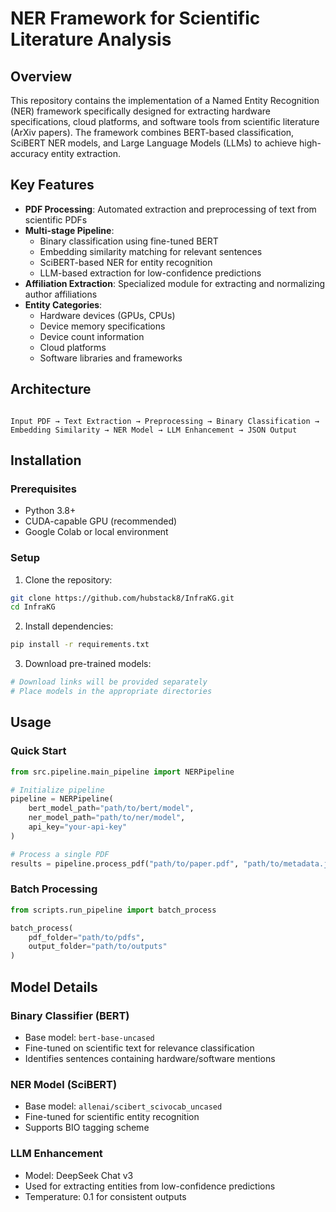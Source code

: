 
# NER Framework for Scientific Literature Analysis

## Overview

This repository contains the implementation of a Named Entity Recognition (NER) framework specifically designed for extracting hardware specifications, cloud platforms, and software tools from scientific literature (ArXiv papers). The framework combines BERT-based classification, SciBERT NER models, and Large Language Models (LLMs) to achieve high-accuracy entity extraction.

## Key Features

- **PDF Processing**: Automated extraction and preprocessing of text from scientific PDFs  
- **Multi-stage Pipeline**:
  - Binary classification using fine-tuned BERT
  - Embedding similarity matching for relevant sentences
  - SciBERT-based NER for entity recognition
  - LLM-based extraction for low-confidence predictions
- **Affiliation Extraction**: Specialized module for extracting and normalizing author affiliations  
- **Entity Categories**:
  - Hardware devices (GPUs, CPUs)
  - Device memory specifications
  - Device count information
  - Cloud platforms
  - Software libraries and frameworks

## Architecture

```

Input PDF → Text Extraction → Preprocessing → Binary Classification →
Embedding Similarity → NER Model → LLM Enhancement → JSON Output

````

## Installation

### Prerequisites

- Python 3.8+
- CUDA-capable GPU (recommended)
- Google Colab or local environment

### Setup

1. Clone the repository:

```bash
git clone https://github.com/hubstack8/InfraKG.git
cd InfraKG
````

2. Install dependencies:

```bash
pip install -r requirements.txt
```

3. Download pre-trained models:

```bash
# Download links will be provided separately
# Place models in the appropriate directories
```

## Usage

### Quick Start

```python
from src.pipeline.main_pipeline import NERPipeline

# Initialize pipeline
pipeline = NERPipeline(
    bert_model_path="path/to/bert/model",
    ner_model_path="path/to/ner/model",
    api_key="your-api-key"
)

# Process a single PDF
results = pipeline.process_pdf("path/to/paper.pdf", "path/to/metadata.json")
```

### Batch Processing

```python
from scripts.run_pipeline import batch_process

batch_process(
    pdf_folder="path/to/pdfs",
    output_folder="path/to/outputs"
)
```

## Model Details

### Binary Classifier (BERT)

* Base model: `bert-base-uncased`
* Fine-tuned on scientific text for relevance classification
* Identifies sentences containing hardware/software mentions

### NER Model (SciBERT)

* Base model: `allenai/scibert_scivocab_uncased`
* Fine-tuned for scientific entity recognition
* Supports BIO tagging scheme

### LLM Enhancement

* Model: DeepSeek Chat v3
* Used for extracting entities from low-confidence predictions
* Temperature: 0.1 for consistent outputs


